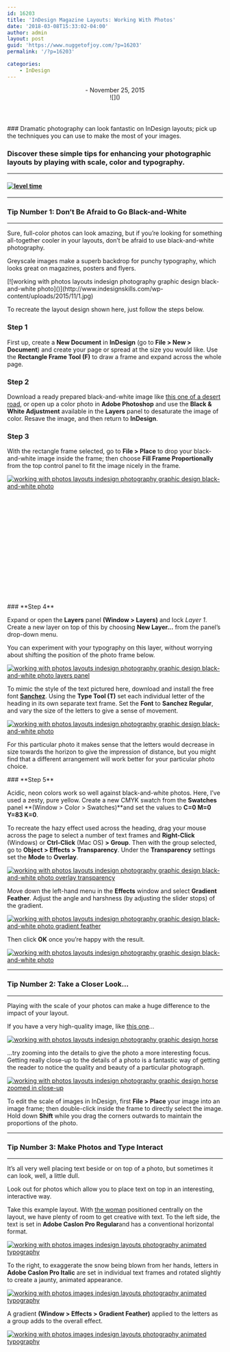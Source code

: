 ```yaml
---
id: 16203
title: 'InDesign Magazine Layouts: Working With Photos'
date: '2018-03-08T15:33:02-04:00'
author: admin
layout: post
guid: 'https://www.nuggetofjoy.com/?p=16203'
permalink: '/?p=16203'

categories:
    - InDesign
---
```


<header class="post-image"><div class="fimg-wrapper fimg-cl"><div class="featured-image"><div class="fimg-inner"><div class="vm-wrapper"><div class="vm-middle"><div class="post-t-r"><div class="t-r"></div></div>- November 25, 2015

</div></div><div class="backstretch">![]()</div></div></div></div></header><section class="post-content">### Dramatic photography can look fantastic on InDesign layouts; pick up the techniques you can use to make the most of your images.

### **Discover these simple tips for enhancing your photographic layouts by playing with scale, color and typography.**

---

#### [![level time]()](http://www.indesignskills.com/wp-content/uploads/2014/09/Level_Time_first-doc.png)

---


### **Tip Number 1: Don’t Be Afraid to Go Black-and-White**

---

Sure, full-color photos can look amazing, but if you’re looking for something all-together cooler in your layouts, don’t be afraid to use black-and-white photography.

Greyscale images make a superb backdrop for punchy typography, which looks great on magazines, posters and flyers.

<div class="code-block code-block-3"></div>[![working with photos layouts indesign photography graphic design black-and-white photo]()](http://www.indesignskills.com/wp-content/uploads/2015/11/1.jpg)

To recreate the layout design shown here, just follow the steps below.

### **Step 1**

First up, create a **New Document** in **InDesign** (go to **File &gt; New &gt; Document**) and create your page or spread at the size you would like. Use the **Rectangle Frame Tool (F)** to draw a frame and expand across the whole page.

### **Step 2**

Download a ready prepared black-and-white image like [this one of a desert road](https://www.ingimage.com/?/imagedetails_EN&imgid=80808026&urefid=IMSUSER:65D895EC-9DC7-2803-B16BC0CD0CADE471), or open up a color photo in **Adobe Photoshop** and use the **Black &amp; White Adjustment** available in the **Layers** panel to desaturate the image of color. Resave the image, and then return to **InDesign**.

### **Step 3**

With the rectangle frame selected, go to **File &gt; Place** to drop your black-and-white image inside the frame; then choose **Fill Frame Proportionally** from the top control panel to fit the image nicely in the frame.

[![working with photos layouts indesign photography graphic design black-and-white photo](https://image-control-storage.s3.amazonaws.com/blog-images/2018/03/08153343/318.jpg)](http://www.indesignskills.com/wp-content/uploads/2015/11/3.jpg)

<div class="code-block code-block-2"><ins class="adsbygoogle" data-ad-client="ca-pub-4786340380234672" data-ad-slot="1520815177" data-adsbygoogle-status="done"><ins id="aswift_1_expand"><ins id="aswift_1_anchor"><iframe allowfullscreen="allowfullscreen" data-mce-fragment="1" frameborder="0" height="250" id="aswift_1" marginheight="0" marginwidth="0" name="aswift_1" scrolling="no" width="300"></iframe></ins></ins></ins></div>### **Step 4**

Expand or open the **Layers** panel **(Window &gt; Layers)** and lock *Layer 1*. Create a new layer on top of this by choosing **New Layer…** from the panel’s drop-down menu.

You can experiment with your typography on this layer, without worrying about shifting the position of the photo frame below.

[![working with photos layouts indesign photography graphic design black-and-white photo layers panel](https://image-control-storage.s3.amazonaws.com/blog-images/2018/03/08153345/4.png)](http://www.indesignskills.com/wp-content/uploads/2015/11/4.png)

To mimic the style of the text pictured here, download and install the free font [**Sanchez**](http://www.fontsquirrel.com/fonts/sanchez). Using the **Type Tool (T)** set each individual letter of the heading in its own separate text frame. Set the **Font** to **Sanchez Regular**, and vary the size of the letters to give a sense of movement.

[![working with photos layouts indesign photography graphic design black-and-white photo](https://image-control-storage.s3.amazonaws.com/blog-images/2018/03/08153347/4.11.jpg)](http://www.indesignskills.com/wp-content/uploads/2015/11/4.1.jpg)

For this particular photo it makes sense that the letters would decrease in size towards the horizon to give the impression of distance, but you might find that a different arrangement will work better for your particular photo choice.

<div class="code-block code-block-4"></div>### **Step 5**

Acidic, neon colors work so well against black-and-white photos. Here, I’ve used a zesty, pure yellow. Create a new CMYK swatch from the **Swatches** panel **(Window &gt; Color &gt; Swatches)**and set the values to **C=0 M=0 Y=83 K=0**.

To recreate the hazy effect used across the heading, drag your mouse across the page to select a number of text frames and **Right-Click** (Windows) or **Ctrl-Click** (Mac OS) **&gt; Group**. Then with the group selected, go to **Object &gt; Effects &gt; Transparency**. Under the **Transparency** settings set the **Mode** to **Overlay**.

[![working with photos layouts indesign photography graphic design black-and-white photo overlay transparency](https://image-control-storage.s3.amazonaws.com/blog-images/2018/03/08153349/5.png)](http://www.indesignskills.com/wp-content/uploads/2015/11/5.png)

Move down the left-hand menu in the **Effects** window and select **Gradient Feather**. Adjust the angle and harshness (by adjusting the slider stops) of the gradient.

[![working with photos layouts indesign photography graphic design black-and-white photo gradient feather](https://image-control-storage.s3.amazonaws.com/blog-images/2018/03/08153351/5.1.png)](http://www.indesignskills.com/wp-content/uploads/2015/11/5.1.png)

Then click **OK** once you’re happy with the result.

[![working with photos layouts indesign photography graphic design black-and-white photo](https://image-control-storage.s3.amazonaws.com/blog-images/2018/03/08153353/5.21.jpg)](http://www.indesignskills.com/wp-content/uploads/2015/11/5.2.jpg)

---


### **Tip Number 2: Take a Closer Look…**

---

Playing with the scale of your photos can make a huge difference to the impact of your layout.

If you have a very high-quality image, like [this one](https://www.ingimage.com/?/imagedetails_EN&imgid=65418439&urefid=IMSUSER:65D895EC-9DC7-2803-B16BC0CD0CADE471)…

[![working with photos layouts indesign photography graphic design horse](https://image-control-storage.s3.amazonaws.com/blog-images/2018/03/08153355/Horse-1.jpg)](http://www.indesignskills.com/wp-content/uploads/2015/11/Horse-1.jpg)

…try zooming into the details to give the photo a more interesting focus. Getting really close-up to the details of a photo is a fantastic way of getting the reader to notice the quality and beauty of a particular photograph.

[![working with photos layouts indesign photography graphic design horse zoomed in close-up]()](http://www.indesignskills.com/wp-content/uploads/2015/11/Horse-2.jpg)

To edit the scale of images in InDesign, first **File &gt; Place** your image into an image frame; then double-click inside the frame to directly select the image. Hold down **Shift** while you drag the corners outwards to maintain the proportions of the photo.

---


### **Tip Number 3: Make Photos and Type Interact** 

---

It’s all very well placing text beside or on top of a photo, but sometimes it can look, well, a little dull.

Look out for photos which allow you to place text on top in an interesting, interactive way.

Take this example layout. With [the woman](https://www.ingimage.com/?/imagedetails_EN&imgid=38459532&urefid=IMSUSER:65D895EC-9DC7-2803-B16BC0CD0CADE471) positioned centrally on the layout, we have plenty of room to get creative with text. To the left side, the text is set in **Adobe Caslon Pro Regular**and has a conventional horizontal format.

[![working with photos images indesign layouts photography animated typography]()](http://www.indesignskills.com/wp-content/uploads/2015/11/Snow-2.jpg)

To the right, to exaggerate the snow being blown from her hands, letters in **Adobe Caslon Pro Italic** are set in individual text frames and rotated slightly to create a jaunty, animated appearance.

[![working with photos images indesign layouts photography animated typography]()](http://www.indesignskills.com/wp-content/uploads/2015/11/Snow-1.jpg)

A gradient **(Window &gt; Effects &gt; Gradient Feather)** applied to the letters as a group adds to the overall effect.

[![working with photos images indesign layouts photography animated typography]()](http://www.indesignskills.com/wp-content/uploads/2015/11/Snow-3.jpg)

</section>